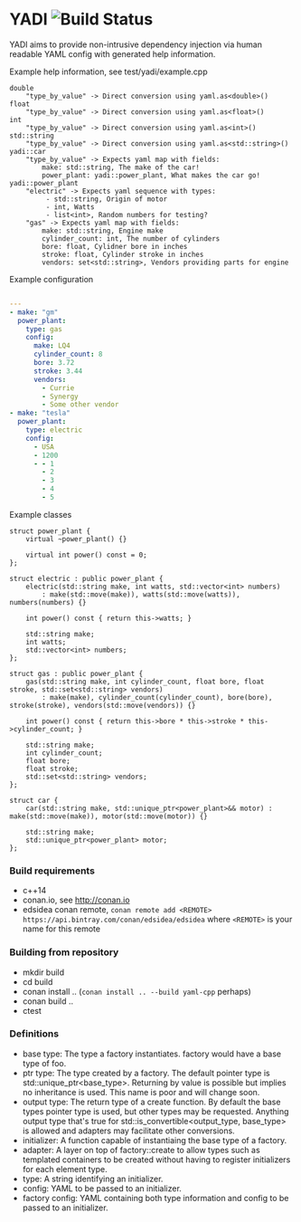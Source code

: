 # YADI ![Build Status](https://travis-ci.org/ebclark2/yadi.svg?branch=master)
YADI aims to provide non-intrusive dependency injection via human readable YAML config with generated help information.  

Example help information, see test/yadi/example.cpp

```text
double
	"type_by_value" -> Direct conversion using yaml.as<double>()
float
	"type_by_value" -> Direct conversion using yaml.as<float>()
int
	"type_by_value" -> Direct conversion using yaml.as<int>()
std::string
	"type_by_value" -> Direct conversion using yaml.as<std::string>()
yadi::car
	"type_by_value" -> Expects yaml map with fields:
		make: std::string, The make of the car!
		power_plant: yadi::power_plant, What makes the car go!
yadi::power_plant
	"electric" -> Expects yaml sequence with types:
		 - std::string, Origin of motor
		 - int, Watts
		 - list<int>, Random numbers for testing?
	"gas" -> Expects yaml map with fields:
		make: std::string, Engine make
		cylinder_count: int, The number of cylinders
		bore: float, Cylidner bore in inches
		stroke: float, Cylinder stroke in inches
		vendors: set<std::string>, Vendors providing parts for engine
```
Example configuration
```yaml

---
- make: "gm"
  power_plant:
    type: gas
    config:
      make: LQ4
      cylinder_count: 8
      bore: 3.72
      stroke: 3.44
      vendors:
        - Currie
        - Synergy
        - Some other vendor
- make: "tesla"
  power_plant:
    type: electric
    config:
      - USA
      - 1200
      - - 1
        - 2
        - 3
        - 4
        - 5
```
Example classes
```
struct power_plant {
    virtual ~power_plant() {}

    virtual int power() const = 0;
};

struct electric : public power_plant {
    electric(std::string make, int watts, std::vector<int> numbers)
        : make(std::move(make)), watts(std::move(watts)), numbers(numbers) {}

    int power() const { return this->watts; }

    std::string make;
    int watts;
    std::vector<int> numbers;
};

struct gas : public power_plant {
    gas(std::string make, int cylinder_count, float bore, float stroke, std::set<std::string> vendors)
        : make(make), cylinder_count(cylinder_count), bore(bore), stroke(stroke), vendors(std::move(vendors)) {}

    int power() const { return this->bore * this->stroke * this->cylinder_count; }

    std::string make;
    int cylinder_count;
    float bore;
    float stroke;
    std::set<std::string> vendors;
};

struct car {
    car(std::string make, std::unique_ptr<power_plant>&& motor) : make(std::move(make)), motor(std::move(motor)) {}

    std::string make;
    std::unique_ptr<power_plant> motor;
};
```
### Build requirements
 - c++14
 - conan.io, see http://conan.io
 - edsidea conan remote, `conan remote add <REMOTE> https://api.bintray.com/conan/edsidea/edsidea` where `<REMOTE>` is your name for this remote

### Building from repository
 - mkdir build
 - cd build
 - conan install .. (`conan install .. --build yaml-cpp` perhaps)
 - conan build ..
 - ctest

### Definitions
 - base type: The type a factory instantiates.  factory<foo> would have a base type of foo.
 - ptr type: The type created by a factory.  The default pointer type is std::unique_ptr<base_type>.  Returning by value is possible but implies no inheritance is used.  This name is poor and will change soon.
 - output type: The return type of a create function.  By default the base types pointer type is used, but other types may be requested.  Anything output type that's true for std::is_convertible<output_type, base_type> is allowed and adapters may facilitate other conversions. 
 - initializer: A function capable of instantiaing the base type of a factory.
 - adapter: A layer on top of factory<foo>::create to allow types such as templated containers to be created without having to register initializers for each element type.
 - type: A string identifying an initializer.
 - config: YAML to be passed to an initializer.
 - factory config: YAML containing both type information and config to be passed to an initializer. 
